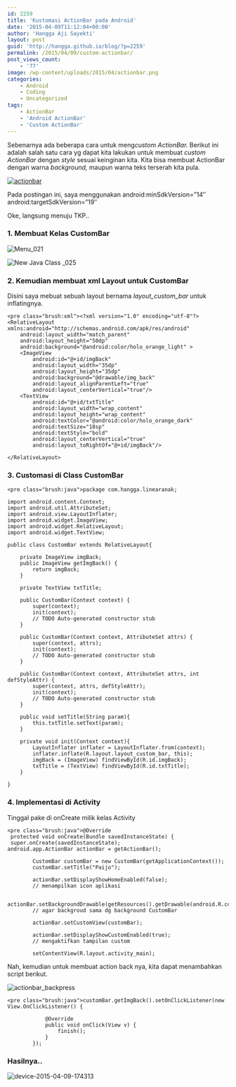 ```yaml
---
id: 2259
title: 'Kustomasi ActionBar pada Android'
date: '2015-04-09T11:12:04+00:00'
author: 'Hangga Aji Sayekti'
layout: post
guid: 'http://hangga.github.io/blog/?p=2259'
permalink: /2015/04/09/custom-actionbar/
post_views_count:
    - '77'
image: /wp-content/uploads/2015/04/actionbar.png
categories:
    - Android
    - Coding
    - Uncategorized
tags:
    - ActionBar
    - 'Android ActionBar'
    - 'Custom ActionBar'
---
```


Sebenarnya ada beberapa cara untuk meng*custom ActionBar.* Berikut ini adalah salah satu cara yg dapat kita lakukan untuk membuat *custom ActionBar* dengan *style* sesuai keinginan kita. Kita bisa membuat ActionBar dengan warna *background,* maupun warna teks terserah kita pula.

[![actionbar](http://hangga.github.io/blog/wp-content/uploads/2015/04/actionbar.png)](http://hangga.github.io/blog/wp-content/uploads/2015/04/actionbar.png)

Pada postingan ini, saya menggunakan android:minSdkVersion=”14″  
android:targetSdkVersion=”19″

Oke, langsung menuju TKP..

### 1. Membuat Kelas CustomBar

![Menu_021](http://hangga.github.io/blog/wp-content/uploads/2015/04/Menu_021.png)

![New Java Class _025](http://hangga.github.io/blog/wp-content/uploads/2015/04/New-Java-Class-_025.png)

### 2. Kemudian membuat xml Layout untuk CustomBar

Disini saya mebuat sebuah layout bernama *layout\_custom\_bar* untuk inflatingnya.

```
<pre class="brush:xml"><?xml version="1.0" encoding="utf-8"?>
<RelativeLayout xmlns:android="http://schemas.android.com/apk/res/android"
    android:layout_width="match_parent"
    android:layout_height="50dp"
    android:background="@android:color/holo_orange_light" >
    <ImageView
        android:id="@+id/imgBack"
        android:layout_width="35dp"
        android:layout_height="35dp"
        android:background="@drawable/img_back"
        android:layout_alignParentLeft="true"
        android:layout_centerVertical="true"/>
    <TextView
        android:id="@+id/txtTitle"
        android:layout_width="wrap_content"
        android:layout_height="wrap_content"
        android:textColor="@android:color/holo_orange_dark"
        android:textSize="18sp"
        android:textStyle="bold"
        android:layout_centerVertical="true"
        android:layout_toRightOf="@+id/imgBack"/>

</RelativeLayout>
```

### 3. Customasi di Class CustomBar

```
<pre class="brush:java">package com.hangga.linearanak;

import android.content.Context;
import android.util.AttributeSet;
import android.view.LayoutInflater;
import android.widget.ImageView;
import android.widget.RelativeLayout;
import android.widget.TextView;

public class CustomBar extends RelativeLayout{

	private ImageView imgBack;
	public ImageView getImgBack() {
		return imgBack;
	}

	private TextView txtTitle;
	
	public CustomBar(Context context) {
		super(context);
		init(context);
		// TODO Auto-generated constructor stub
	}

	public CustomBar(Context context, AttributeSet attrs) {
		super(context, attrs);
		init(context);
		// TODO Auto-generated constructor stub
	}

	public CustomBar(Context context, AttributeSet attrs, int defStyleAttr) {
		super(context, attrs, defStyleAttr);
		init(context);
		// TODO Auto-generated constructor stub
	}
	
	public void setTitle(String param){
		this.txtTitle.setText(param);
	}

	private void init(Context context){
		LayoutInflater inflater = LayoutInflater.from(context);
		inflater.inflate(R.layout.layout_custom_bar, this);
		imgBack = (ImageView) findViewById(R.id.imgBack);
		txtTitle = (TextView) findViewById(R.id.txtTitle);
	}
	
}
```

### 4. Implementasi di Activity

Tinggal pake di onCreate milik kelas Activity

```
<pre class="brush:java">@Override
 protected void onCreate(Bundle savedInstanceState) {
 super.onCreate(savedInstanceState);
android.app.ActionBar actionBar = getActionBar();
		
		CustomBar customBar = new CustomBar(getApplicationContext());
		customBar.setTitle("Paijo");
			
		actionBar.setDisplayShowHomeEnabled(false); 
		// menampilkan icon aplikasi
		
		actionBar.setBackgroundDrawable(getResources().getDrawable(android.R.color.holo_orange_light));
		// agar backgroud sama dg background CustomBar
		
		actionBar.setCustomView(customBar);
		
		actionBar.setDisplayShowCustomEnabled(true);
		// mengaktifkan tampilan custom
		
		setContentView(R.layout.activity_main);
```

Nah, kemudian untuk membuat action back nya, kita dapat menambahkan script berikut.

![actionbar_backpress](http://hangga.github.io/blog/wp-content/uploads/2015/04/actionbar_backpress-300x276.png)

```
<pre class="brush:java">customBar.getImgBack().setOnClickListener(new View.OnClickListener() {
			
			@Override
			public void onClick(View v) {
				finish();
			}
		});
```

### Hasilnya..

![device-2015-04-09-174313](http://hangga.github.io/blog/wp-content/uploads/2015/04/device-2015-04-09-174313-576x1024.png)